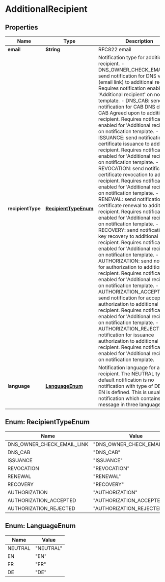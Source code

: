 

# AdditionalRecipient


## Properties

| Name | Type | Description | Notes |
|------------ | ------------- | ------------- | -------------|
|**email** | **String** | RFC822 email |  |
|**recipientType** | [**RecipientTypeEnum**](#RecipientTypeEnum) | Notification type for additional recipient.   - DNS_OWNER_CHECK_EMAIL_LINK: send notification for DNS validation (email link) to additional recipient. Requires notification enabled for &#39;Additional recipient&#39; on notification template.   - DNS_CAB: send notification for CAB DNS change or CAB Agreed upon to additional recipient. Requires notification enabled for &#39;Additional recipient&#39; on notification template.   - ISSUANCE: send notification for certificate issuance to additional recipient. Requires notification enabled for &#39;Additional recipient&#39; on notification template.   - REVOCATION: send notification for certificate revocation to additional recipient. Requires notification enabled for &#39;Additional recipient&#39; on notification template.   - RENEWAL: send notification for certificate renewal to additional recipient. Requires notification enabled for &#39;Additional recipient&#39; on notification template.   - RECOVERY: send notification for key recovery to additional recipient. Requires notification enabled for &#39;Additional recipient&#39; on notification template.   - AUTHORIZATION: send notification for authorization to additional recipient. Requires notification enabled for &#39;Additional recipient&#39; on notification template.   - AUTHORIZATION_ACCEPTED: send notification for accepted authorization to additional recipient. Requires notification enabled for &#39;Additional recipient&#39; on notification template.   - AUTHORIZATION_REJECTED: send notification for issuance authorization to additional recipient. Requires notification enabled for &#39;Additional recipient&#39; on notification template.  |  |
|**language** | [**LanguageEnum**](#LanguageEnum) | Notification language for additional recipient. The NEUTRAL type is the default notification is no notification with type of DE, FR or EN is defined. This is usually a notification which contains a message in three languages.  |  |



## Enum: RecipientTypeEnum

| Name | Value |
|---- | -----|
| DNS_OWNER_CHECK_EMAIL_LINK | &quot;DNS_OWNER_CHECK_EMAIL_LINK&quot; |
| DNS_CAB | &quot;DNS_CAB&quot; |
| ISSUANCE | &quot;ISSUANCE&quot; |
| REVOCATION | &quot;REVOCATION&quot; |
| RENEWAL | &quot;RENEWAL&quot; |
| RECOVERY | &quot;RECOVERY&quot; |
| AUTHORIZATION | &quot;AUTHORIZATION&quot; |
| AUTHORIZATION_ACCEPTED | &quot;AUTHORIZATION_ACCEPTED&quot; |
| AUTHORIZATION_REJECTED | &quot;AUTHORIZATION_REJECTED&quot; |



## Enum: LanguageEnum

| Name | Value |
|---- | -----|
| NEUTRAL | &quot;NEUTRAL&quot; |
| EN | &quot;EN&quot; |
| FR | &quot;FR&quot; |
| DE | &quot;DE&quot; |




